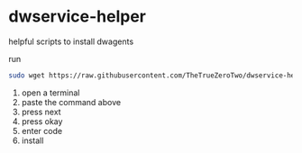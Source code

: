 # dwservice-helper
helpful scripts to install dwagents

run
```bash
sudo wget https://raw.githubusercontent.com/TheTrueZeroTwo/dwservice-helper/main/linux-install.sh && sudo chmod +x ./linux-install.sh && bash ./linux-install.sh  && rm ./linux-install.sh && rm ./dwagent.sh
```

1. open a terminal
2. paste the command above
3. press next
4. press okay
5. enter code
6. install
